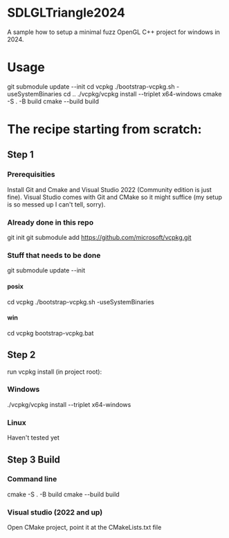 # SDLGLTriangle2024
A sample how to setup a minimal fuzz OpenGL C++ project for windows in 2024.

# Usage
git submodule update --init
cd vcpkg
./bootstrap-vcpkg.sh -useSystemBinaries
cd ..
./vcpkg/vcpkg install --triplet x64-windows
cmake -S . -B build
cmake --build build


# The recipe starting from scratch:

## Step 1

### Prerequisities
Install Git and Cmake and Visual Studio 2022 (Community edition is just fine). Visual Studio comes with Git and CMake so it might suffice (my setup is so messed up I can't tell, sorry).

### Already done in this repo
git init
git submodule add https://github.com/microsoft/vcpkg.git

### Stuff that needs to be done

git submodule update --init

#### posix
cd vcpkg
./bootstrap-vcpkg.sh -useSystemBinaries

#### win
cd vcpkg
bootstrap-vcpkg.bat

## Step 2
run vcpkg install (in project root):
### Windows
./vcpkg/vcpkg install --triplet x64-windows

### Linux
Haven't tested yet

## Step 3 Build
### Command line
cmake -S . -B build
cmake --build build
### Visual studio (2022 and up)
Open CMake project, point it at the CMakeLists.txt file
